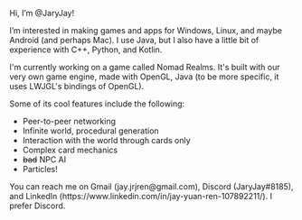 <p>
Hi, I’m @JaryJay!
</p>
<p>
I’m interested in making games and apps for Windows, Linux, and maybe Android (and perhaps Mac).
I use Java, but I also have a little bit of experience with C++, Python, and Kotlin.
</p>
<p>
I'm currently working on a game called Nomad Realms. It's built with our very own game engine, made with OpenGL, Java (to be more specific, it uses LWJGL's bindings of OpenGL).
</p>
<p>
Some of its cool features include the following:
  
- Peer-to-peer networking
- Infinite world, procedural generation
- Interaction with the world through cards only
- Complex card mechanics
- ~~bad~~ NPC AI
- Particles!

</p>
<p>
You can reach me on Gmail (jay.jrjren@gmail.com), Discord (JaryJay#8185), and LinkedIn (https://www.linkedin.com/in/jay-yuan-ren-107892211/). I prefer Discord.
</p>

<!---
JaryJay/JaryJay is a ✨ special ✨ repository because its `README.md` (this file) appears on your GitHub profile.
You can click the Preview link to take a look at your changes.
--->
